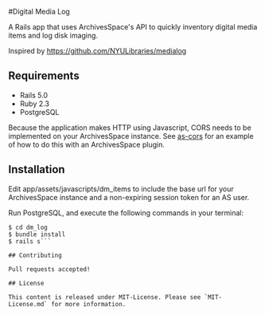 #Digital Media Log

A Rails app that uses ArchivesSpace's API to quickly inventory digital media items and log disk imaging.

Inspired by https://github.com/NYULibraries/medialog 

## Requirements

* Rails 5.0
* Ruby 2.3
* PostgreSQL

Because the application makes HTTP using Javascript, CORS needs to be implemented on your ArchivesSpace instance. See [as-cors](https://github.com/RockefellerArchiveCenter/as-cors) for an example of how to do this with an ArchivesSpace plugin.

## Installation
Edit app/assets/javascripts/dm_items to include the base url for your ArchivesSpace instance and a non-expiring session token for an AS user.

Run PostgreSQL, and execute the following commands in your terminal:
```$ git clone https://github.com/RockefellerArchiveCenter/dm_log.git
$ cd dm_log
$ bundle install
$ rails s```

## Contributing

Pull requests accepted!

## License

This content is released under MIT-License. Please see `MIT-License.md` for more information.